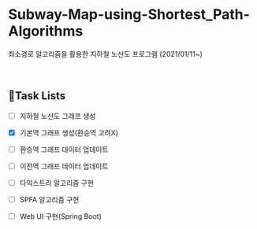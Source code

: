 # Subway-Map-using-Shortest_Path-Algorithms

최소경로 알고리즘을 활용한 지하철 노선도 프로그램
(2021/01/11~)
<Br>
<Br>
<Br>
## 📌Task Lists
- [ ] 지하철 노선도 그래프 생성
-   [X] 기본역 그래프 생성(환승역 고려X)
-   [ ] 환승역 그래프 데이터 업데이트
-   [ ] 이전역 그래프 데이터 업데이트   
- [ ] 다익스트라 알고리즘 구현
- [ ] SPFA 알고리즘 구현
- [ ] Web UI 구현(Spring Boot)
 

